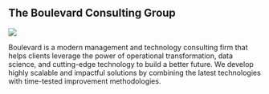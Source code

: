 ## The Boulevard Consulting Group
<a href="https://www.boulevardcg.com"><img src="https://github.com/boulevardcg/.github/tree/main/profile/assets/BOULEVARD-WEBSITE-HOME-PAGE-HEADER_BLVD-COLORS.png"></a>

Boulevard is a modern management and technology consulting firm that helps clients leverage the power of operational transformation, data science, and cutting-edge technology to build a better future. We develop highly scalable and impactful solutions by combining the latest technologies with time-tested improvement methodologies.
